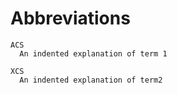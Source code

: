 # Abbreviations
```{glossary}
ACS
  An indented explanation of term 1

XCS
  An indented explanation of term2
```
